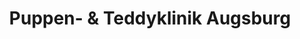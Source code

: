 ---
title: "Puppen- & Teddyklinik Augsburg"
url: /augsburg/puppen-und-teddyklinik-augsburg/
shop: Sammler
---